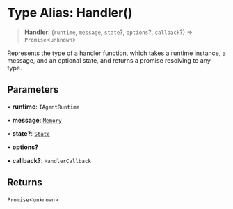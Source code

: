 # Type Alias: Handler()

> **Handler**: (`runtime`, `message`, `state`?, `options`?, `callback`?) => `Promise`\<`unknown`\>

Represents the type of a handler function, which takes a runtime instance, a message, and an optional state, and returns a promise resolving to any type.

## Parameters

• **runtime**: `IAgentRuntime`

• **message**: [`Memory`](../interfaces/Memory.md)

• **state?**: [`State`](../interfaces/State.md)

• **options?**

• **callback?**: `HandlerCallback`

## Returns

`Promise`\<`unknown`\>
